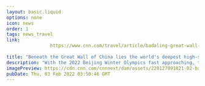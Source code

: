 ```yaml
---
layout: basic.liquid
options: none
icon: news
order: 1
tags: news_travel
link: 
                https://www.cnn.com/travel/article/badaling-great-wall-station-high-speed-railway-intl-hnk/index.html
            
title: "Beneath the Great Wall of China lies the world's deepest high-speed railway station"
description: "With the 2022 Beijing Winter Olympics fast approaching, the world's first self-driving high-speed train is already in action, transporting athletes and officials between the two main cities hosting the games on the historic Beijing-Zhangjiakou intercity railway."
imagePreview: https://cdn.cnn.com/cnnnext/dam/assets/220127091821-02-badaling-great-wall-station-highspeed-railway-video-synd-2.jpg
pubDate: Thu, 03 Feb 2022 03:50:46 GMT
---
```

